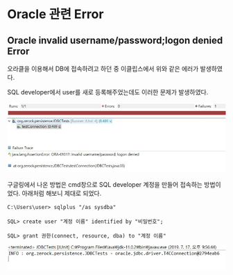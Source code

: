 # Oracle 관련 Error

## Oracle invalid username/password;logon denied Error

오라클을 이용해서 DB에 접속하려고 하던 중 이클립스에서 위와 같은 에러가 발생하였다.

SQL developer에서 user를 새로 등록해주었는데도 이러한 문제가 발생하였다.

![Error Picture](./Images/SQL/Invalid_username_Error.jpg)

구글링에서 나온 방법은 cmd창으로 SQL developer 계정을 만들어 접속하는 방법이었다. 아래처럼 해보니 제대로 되었다.


```
C:\Users\user> sqlplus "/as sysdba"

SQL> create user "계정 이름" identified by "비밀번호";

SQL> grant 권한(connect, resource, dba) to "계정 이름"
```

![Error Picture](./Images/SQL/Invalid_username_Error2.jpg)
